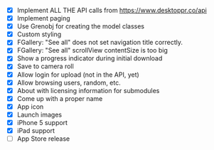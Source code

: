 - [X] Implement ALL THE API calls from https://www.desktoppr.co/api
- [X] Implement paging
- [X] Use Grenobj for creating the model classes
- [X] Custom styling 
- [X] FGallery: "See all" does not set navigation title correctly.
- [X] FGallery: "See all" scrollView contentSize is too big
- [X] Show a progress indicator during initial download
- [X] Save to camera roll
- [X] Allow login for upload (not in the API, yet)
- [X] Allow browsing users, random, etc.
- [X] About with licensing information for submodules
- [X] Come up with a proper name
- [X] App icon
- [X] Launch images
- [X] iPhone 5 support
- [X] iPad support
- [ ] App Store release

